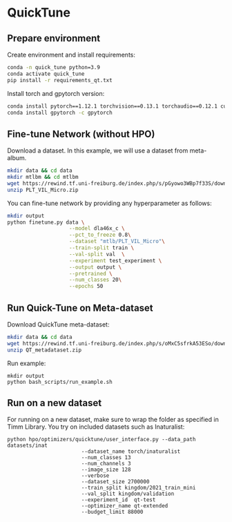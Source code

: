# QuickTune

## Prepare environment
Create environment and install requirements:

```bash
conda -n quick_tune python=3.9
conda activate quick_tune
pip install -r requirements_qt.txt
```

Install torch and gpytorch version:

```bash
conda install pytorch==1.12.1 torchvision==0.13.1 torchaudio==0.12.1 cudatoolkit=10.2 -c pytorch
conda install gpytorch -c gpytorch
```



## Fine-tune Network (without HPO)


Download a dataset. In this example, we will use a dataset from meta-album.

```bash
mkdir data && cd data
mkdir mtlbm && cd mtlbm
wget https://rewind.tf.uni-freiburg.de/index.php/s/pGyowo3WBp7f33S/download/PLT_VIL_Micro.zip
unzip PLT_VIL_Micro.zip
```

You can fine-tune network by providing any hyperparameter as follows:

```bash
mkdir output 
python finetune.py data \
					--model dla46x_c \
					--pct_to_freeze 0.8\
					--dataset "mtlb/PLT_VIL_Micro"\
					--train-split train \
					--val-split val  \
					--experiment test_experiment \
					--output output \
					--pretrained \
					--num_classes 20\
					--epochs 50
```


## Run Quick-Tune on Meta-dataset

Download QuickTune meta-dataset:

```bash
mkdir data && cd data
wget https://rewind.tf.uni-freiburg.de/index.php/s/oMxC5sfrkA53ESo/download/qt_metadataset.zip
unzip QT_metadataset.zip
```

Run example:
```
mkdir output
python bash_scripts/run_example.sh
```


## Run on a new dataset

For running on a new dataset, make sure to wrap the folder as specified in Timm Library. You try on included datasets such as Inaturalist:

```
python hpo/optimizers/quicktune/user_interface.py --data_path datasets/inat 
						--dataset_name torch/inaturalist 
						--num_classes 13 
						--num_channels 3 
						--image_size 128 
						--verbose 
						--dataset_size 2700000 
						--train_split kingdom/2021_train_mini 
						--val_split kingdom/validation 
						--experiment_id  qt-test
						--optimizer_name qt-extended 
						--budget_limit 88000
```


